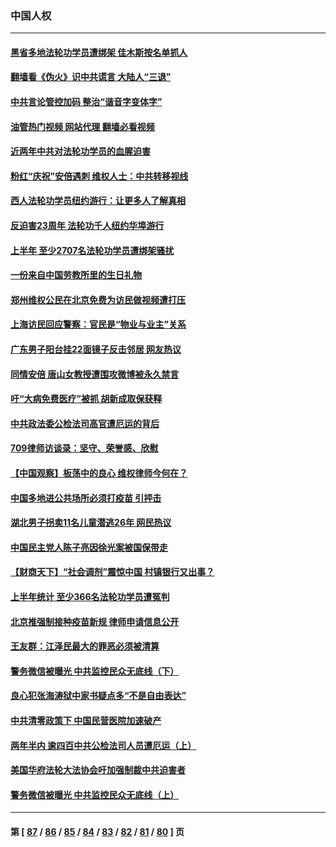 ### 中国人权
---
#### [黑省多地法轮功学员遭绑架 佳木斯按名单抓人](../../pages/ncid278/n13779958.md?07140045) 
#### [翻墙看《伪火》识中共谎言 大陆人“三退”](../../pages/ncid278/n13779275.md?07140045) 
#### [中共言论管控加码 整治“谐音字变体字”](../../pages/ncid278/n13779959.md?07140045) 
#### [油管热门视频 网站代理 翻墙必看视频](http://209.222.30.114:81/youtube.html?07140045)
#### [近两年中共对法轮功学员的血腥迫害](../../pages/ncid278/n13778445.md?07140045) 
#### [粉红“庆祝”安倍遇刺 维权人士：中共转移视线](../../pages/ncid278/n13778704.md?07140045) 
#### [西人法轮功学员纽约游行：让更多人了解真相](../../pages/ncid278/n13778030.md?07140045) 
#### [反迫害23周年 法轮功千人纽约华埠游行](../../pages/ncid278/n13777927.md?07140045) 
#### [上半年 至少2707名法轮功学员遭绑架骚扰](../../pages/ncid278/n13776397.md?07140045) 
#### [一份来自中国劳教所里的生日礼物](../../pages/ncid278/n13777122.md?07140045) 
#### [郑州维权公民在北京免费为访民做视频遭打压](../../pages/ncid278/n13777238.md?07140045) 
#### [上海访民回应警察：官民是“物业与业主”关系](../../pages/ncid278/n13777046.md?07140045) 
#### [广东男子阳台挂22面镜子反击邻居 网友热议](../../pages/ncid278/n13777031.md?07140045) 
#### [同情安倍 唐山女教授遭围攻微博被永久禁言](../../pages/ncid278/n13776964.md?07140045) 
#### [吁“大病免费医疗”被抓  胡新成取保获释](../../pages/ncid278/n13776806.md?07140045) 
#### [中共政法委公检法司高官遭厄运的背后](../../pages/ncid278/n13774880.md?07140045) 
#### [709律师访谈录：坚守、荣誉感、欣慰](../../pages/ncid278/n13776376.md?07140045) 
#### [【中国观察】板荡中的良心 维权律师今何在？](../../pages/ncid278/n13775584.md?07140045) 
#### [中国多地进公共场所必须打疫苗 引抨击](../../pages/ncid278/n13776384.md?07140045) 
#### [湖北男子拐卖11名儿童潜逃26年 网民热议](../../pages/ncid278/n13776304.md?07140045) 
#### [中国民主党人陈子亮因徐光案被国保带走](../../pages/ncid278/n13776286.md?07140045) 
#### [【财商天下】“社会调剂”震惊中国 村镇银行又出事？](../../pages/ncid278/n13775860.md?07140045) 
#### [上半年统计 至少366名法轮功学员遭冤判](../../pages/ncid278/n13775603.md?07140045) 
#### [北京推强制接种疫苗新规 律师申请信息公开](../../pages/ncid278/n13775519.md?07140045) 
#### [王友群：江泽民最大的罪恶必须被清算](../../pages/ncid278/n13775167.md?07140045) 
#### [警务微信被曝光 中共监控民众无底线（下）](../../pages/ncid278/n13774421.md?07140045) 
#### [良心犯张海涛狱中家书疑点多“不是自由表达”](../../pages/ncid278/n13775029.md?07140045) 
#### [中共清零政策下 中国民营医院加速破产](../../pages/ncid278/n13774881.md?07140045) 
#### [两年半内 逾四百中共公检法司人员遭厄运（上）](../../pages/ncid278/n13767733.md?07140045) 
#### [美国华府法轮大法协会吁加强制裁中共迫害者](../../pages/ncid278/n13774396.md?07140045) 
#### [警务微信被曝光 中共监控民众无底线（上）](../../pages/ncid278/n13774420.md?07140045) 

---
#### 第 [ [87](./87.md?07140045) / [86](./86.md?07140045) / [85](./85.md?07140045) / [84](./84.md?07140045) / [83](./83.md?07140045) / [82](./82.md?07140045) / [81](./81.md?07140045) / [80](./80.md?07140045) ] 页
